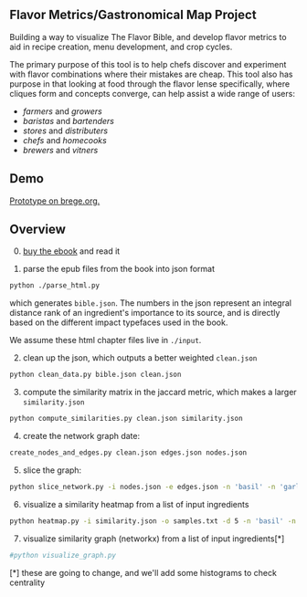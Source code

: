 ## Flavor Metrics/Gastronomical Map Project

Building a way to visualize The Flavor Bible, and develop flavor metrics to aid in recipe creation, menu development, and crop cycles.  

The primary purpose of this tool is to help chefs discover and experiment with 
flavor combinations where their mistakes are cheap.  This tool also has purpose 
in that looking at food through the flavor lense specifically, where cliques form 
and concepts converge, can help assist a wide range of users:
* *farmers* and *growers*
* *baristas* and *bartenders*
* *stores* and *distributers*
* *chefs* and *homecooks*
* *brewers* and *vitners*

## Demo

[Prototype on brege.org.](https://brege.org/post/the-flavor-network/)

## Overview

0. [buy the ebook](https://karenandandrew.com/books/the-flavor-bible/) and read it

1. parse the epub files from the book into json format
``` bash
python ./parse_html.py
```
which generates `bible.json`.  The numbers in the json represent 
an integral distance rank of an ingredient's importance to its 
source, and is directly based on the different impact typefaces 
used in the book.

We assume these html chapter files live in `./input`.

2. clean up the json, which outputs a better weighted `clean.json`
``` bash
python clean_data.py bible.json clean.json
```

3. compute the similarity matrix in the jaccard metric, which makes 
   a larger `similarity.json` 
``` bash
python compute_similarities.py clean.json similarity.json
```

4. create the network graph date:
``` bash
create_nodes_and_edges.py clean.json edges.json nodes.json
```

5. slice the graph:
``` bash
python slice_network.py -i nodes.json -e edges.json -n 'basil' -n 'garlic' -n 'olive oil'
```

6. visualize a similarity heatmap from a list of input ingredients
``` bash
python heatmap.py -i similarity.json -o samples.txt -d 5 -n 'basil' -n 'garlic' -n 'olive oil'
```

7. visualize similarity graph (networkx) from a list of input 
ingredients[*]
``` bash
#python visualize_graph.py
```

[*] these are going to change, and we'll add some histograms to check
centrality

